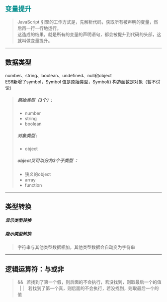 ## <font color=#008C8C>变量提升</font>
> JavaScript 引擎的工作方式是，先解析代码，获取所有被声明的变量，然后再一行一行地运行。<br>
这造成的结果，就是所有的变量的声明语句，都会被提升到代码的头部，这就叫做变量提升。
---
## 数据类型
number、string、boolean、undefined、null和object<br>
ES6新增了symbol，Symbol 值是原始类型，Symbol() 构造函数是对象（暂不讨论）
>##### 原始类型（3个）:
>* number
>* string
>* boolean
>##### 对象类型 :
>* object
>##### object又可以分为3个子类型 ：
>* 狭义的object
>* array
>* function
---
## 类型转换
##### 显示类型转换
##### 隐示类型转换
> 字符串与其他类型数据相加，其他类型数据会自动变为字符串<br>

---
## 逻辑运算符：与或非
> &&&ensp; 若找到了第一个假，则后面的不会执行，若没找到，则取最后一个的值<br>
>&ensp;| |&ensp;&ensp;若找到了第一个真，则后面的不会执行，若没找到，则取最后一个的值<br>

